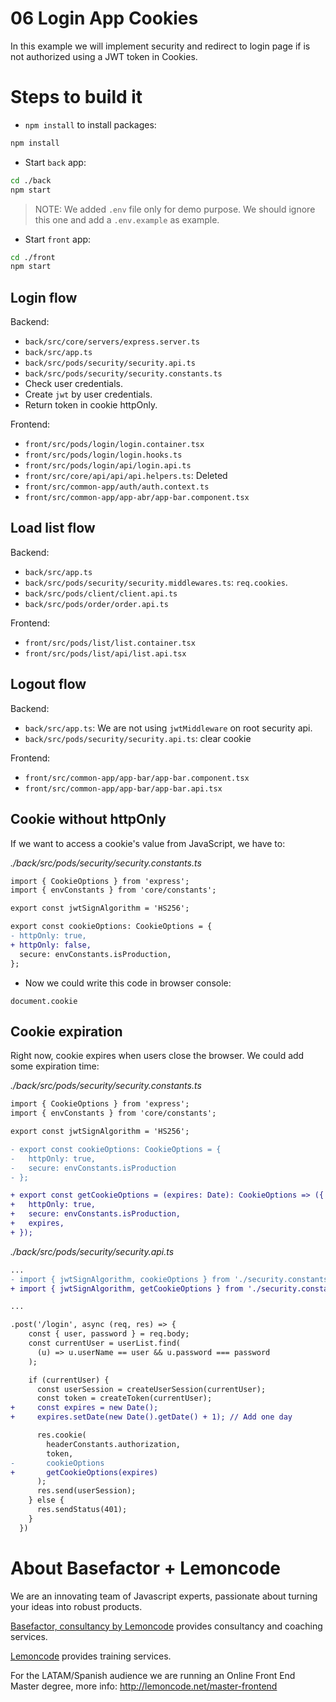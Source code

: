 # 06 Login App Cookies

In this example we will implement security and redirect to login page if is not authorized using a JWT token in Cookies.

# Steps to build it

- `npm install` to install packages:

```bash
npm install
```

- Start `back` app:

```bash
cd ./back
npm start
```

> NOTE: We added `.env` file only for demo purpose. We should ignore this one and add a `.env.example` as example.

- Start `front` app:

```bash
cd ./front
npm start
```

## Login flow

Backend:

- `back/src/core/servers/express.server.ts`
- `back/src/app.ts`
- `back/src/pods/security/security.api.ts`
- `back/src/pods/security/security.constants.ts`
- Check user credentials.
- Create `jwt` by user credentials.
- Return token in cookie httpOnly.

Frontend:

- `front/src/pods/login/login.container.tsx`
- `front/src/pods/login/login.hooks.ts`
- `front/src/pods/login/api/login.api.ts`
- `front/src/core/api/api/api.helpers.ts`: Deleted
- `front/src/common-app/auth/auth.context.ts`
- `front/src/common-app/app-abr/app-bar.component.tsx`

## Load list flow

Backend:

- `back/src/app.ts`
- `back/src/pods/security/security.middlewares.ts`: `req.cookies`.
- `back/src/pods/client/client.api.ts`
- `back/src/pods/order/order.api.ts`

Frontend:

- `front/src/pods/list/list.container.tsx`
- `front/src/pods/list/api/list.api.tsx`

## Logout flow

Backend:

- `back/src/app.ts`: We are not using `jwtMiddleware` on root security api.
- `back/src/pods/security/security.api.ts`: clear cookie

Frontend:

- `front/src/common-app/app-bar/app-bar.component.tsx`
- `front/src/common-app/app-bar/app-bar.api.tsx`

## Cookie without httpOnly

If we want to access a cookie's value from JavaScript, we have to:

_./back/src/pods/security/security.constants.ts_

```diff
import { CookieOptions } from 'express';
import { envConstants } from 'core/constants';

export const jwtSignAlgorithm = 'HS256';

export const cookieOptions: CookieOptions = {
- httpOnly: true,
+ httpOnly: false,
  secure: envConstants.isProduction,
};

```

- Now we could write this code in browser console:

```
document.cookie
```

## Cookie expiration

Right now, cookie expires when users close the browser. We could add some expiration time:

_./back/src/pods/security/security.constants.ts_

```diff
import { CookieOptions } from 'express';
import { envConstants } from 'core/constants';

export const jwtSignAlgorithm = 'HS256';

- export const cookieOptions: CookieOptions = {
-   httpOnly: true,
-   secure: envConstants.isProduction
- };

+ export const getCookieOptions = (expires: Date): CookieOptions => ({
+   httpOnly: true,
+   secure: envConstants.isProduction,
+   expires,
+ });

```

_./back/src/pods/security/security.api.ts_

```diff
...
- import { jwtSignAlgorithm, cookieOptions } from './security.constants';
+ import { jwtSignAlgorithm, getCookieOptions } from './security.constants';

...

.post('/login', async (req, res) => {
    const { user, password } = req.body;
    const currentUser = userList.find(
      (u) => u.userName == user && u.password === password
    );

    if (currentUser) {
      const userSession = createUserSession(currentUser);
      const token = createToken(currentUser);
+     const expires = new Date();
+     expires.setDate(new Date().getDate() + 1); // Add one day

      res.cookie(
        headerConstants.authorization,
        token,
-       cookieOptions
+       getCookieOptions(expires)
      );
      res.send(userSession);
    } else {
      res.sendStatus(401);
    }
  })

```

# About Basefactor + Lemoncode

We are an innovating team of Javascript experts, passionate about turning your ideas into robust products.

[Basefactor, consultancy by Lemoncode](http://www.basefactor.com) provides consultancy and coaching services.

[Lemoncode](http://lemoncode.net/services/en/#en-home) provides training services.

For the LATAM/Spanish audience we are running an Online Front End Master degree, more info: http://lemoncode.net/master-frontend
